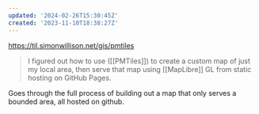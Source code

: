 ```yaml
---
updated: '2024-02-26T15:30:45Z'
created: '2023-11-10T18:38:27Z'
---
```

https://til.simonwillison.net/gis/pmtiles

> I figured out how to use ([[PMTiles]]) to create a custom map of just my local area, then serve that map using [[MapLibre]] GL from static hosting on GitHub Pages.

Goes through the full process of building out a map that only serves a bounded area, all hosted on github.